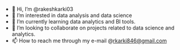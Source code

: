 - 👋 Hi, I’m @rakeshkarki03
- 👀 I’m interested in data analysis and data science
- 🌱 I’m currently learning data analytics and BI tools.
- 💞️ I’m looking to collaborate on projects related to data science and analytics.
- 📫 How to reach me through my e-mail @rkarki846@gmail.com

<!---
rakeshkarki03/rakeshkarki03 is a ✨ special ✨ repository because its `README.md` (this file) appears on your GitHub profile.
You can click the Preview link to take a look at your changes.
--->
